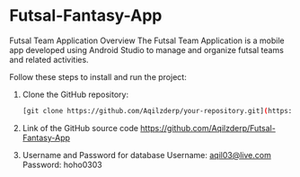 # Futsal-Fantasy-App

Futsal Team Application
Overview
The Futsal Team Application is a mobile app developed using Android Studio to manage and organize futsal teams and related activities. 

Follow these steps to install and run the project:

1. Clone the GitHub repository:

   ```bash
   [git clone https://github.com/Aqilzderp/your-repository.git](https://github.com/Aqilzderp/Futsal-Fantasy-App)

2. Link of the GitHub source code
   https://github.com/Aqilzderp/Futsal-Fantasy-App

3. Username and Password for database
   Username: aqil03@live.com
   Password: hoho0303
